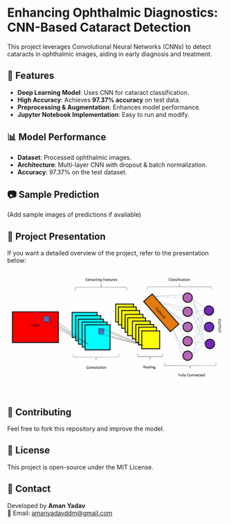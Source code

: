 # Enhancing Ophthalmic Diagnostics: CNN-Based Cataract Detection  

This project leverages Convolutional Neural Networks (CNNs) to detect cataracts in ophthalmic images, aiding in early diagnosis and treatment.  

## 📌 Features  
- **Deep Learning Model**: Uses CNN for cataract classification.  
- **High Accuracy**: Achieves **97.37% accuracy** on test data.  
- **Preprocessing & Augmentation**: Enhances model performance.  
- **Jupyter Notebook Implementation**: Easy to run and modify.  

## 📊 Model Performance  
- **Dataset**: Processed ophthalmic images.  
- **Architecture**: Multi-layer CNN with dropout & batch normalization.  
- **Accuracy**: 97.37% on the test dataset.  

## 📷 Sample Prediction  
(Add sample images of predictions if available)  

## 📄 Project Presentation  
If you want a detailed overview of the project, refer to the presentation below:  

![Project Presentation](Presentation1.svg)  

## 🤝 Contributing  
Feel free to fork this repository and improve the model.  

## 📜 License  
This project is open-source under the MIT License.  

## 📩 Contact  
Developed by **Aman Yadav**  
📧 Email: [amanyadavddm@gmail.com](mailto:amanyadavddm@gmail.com)  
